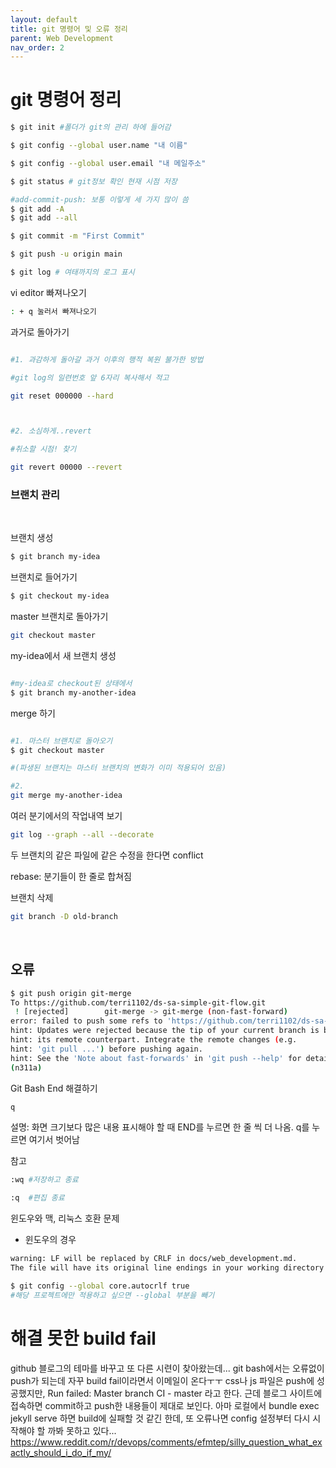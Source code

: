 ```yaml
---
layout: default
title: git 명령어 및 오류 정리
parent: Web Development
nav_order: 2
---
```

# git 명령어 정리

```bash
$ git init #폴더가 git의 관리 하에 들어감

$ git config --global user.name "내 이름"

$ git config --global user.email "내 메일주소"

$ git status # git정보 확인 현재 시점 저장

#add-commit-push: 보통 이렇게 세 가지 많이 씀
$ git add -A
$ git add --all

$ git commit -m "First Commit"

$ git push -u origin main

$ git log # 여태까지의 로그 표시
```


vi editor 빠져나오기
```bash
: + q 눌러서 빠져나오기
```


과거로 돌아가기

```bash

#1. 과감하게 돌아갈 과거 이후의 행적 복원 불가한 방법

#git log의 일련번호 앞 6자리 복사해서 적고

git reset 000000 --hard



#2. 소심하게..revert

#취소할 시점! 찾기

git revert 00000 --revert

```

### 브랜치 관리
<br>

브랜치 생성
```bash
$ git branch my-idea
```


브랜치로 들어가기
```bash
$ git checkout my-idea
```


master 브랜치로 돌아가기
```bash
git checkout master

```

my-idea에서 새 브랜치 생성
```bash

#my-idea로 checkout된 상태에서 
$ git branch my-another-idea
```


merge 하기
```bash

#1. 마스터 브랜치로 돌아오기 
$ git checkout master

#(파생된 브랜치는 마스터 브랜치의 변화가 이미 적용되어 있음)

#2.
git merge my-another-idea
```


여러 분기에서의 작업내역 보기
```bash
git log --graph --all --decorate
```

두 브랜치의 같은 파일에 같은 수정을 한다면 conflict

rebase: 분기들이 한 줄로 합쳐짐

브랜치 삭제
```bash
git branch -D old-branch
```
<br>

## 오류

```bash
$ git push origin git-merge
To https://github.com/terri1102/ds-sa-simple-git-flow.git
 ! [rejected]        git-merge -> git-merge (non-fast-forward)
error: failed to push some refs to 'https://github.com/terri1102/ds-sa-simple-git-flow.git'      
hint: Updates were rejected because the tip of your current branch is behind
hint: its remote counterpart. Integrate the remote changes (e.g.
hint: 'git pull ...') before pushing again.
hint: See the 'Note about fast-forwards' in 'git push --help' for details.
(n311a)
```
Git Bash End 해결하기
```bash
q 
```
설명: 화면 크기보다 많은 내용 표시해야 할 때 END를 누르면 한 줄 씩 더 나옴. q를 누르면 여기서 벗어남


참고
```bash
:wq #저장하고 종료

:q  #편집 종료
```

윈도우와 맥, 리눅스 호환 문제
- 윈도우의 경우
```bash
warning: LF will be replaced by CRLF in docs/web_development.md.
The file will have its original line endings in your working directory
```
```bash
$ git config --global core.autocrlf true 
#해당 프로젝트에만 적용하고 싶으면 --global 부분을 빼기
```
# 해결 못한 build fail
github 블로그의 테마를 바꾸고 또 다른 시련이 찾아왔는데...
git bash에서는 오류없이 push가 되는데 자꾸 build fail이라면서 이메일이 온다ㅜㅜ
css나 js 파일은 push에 성공했지만, Run failed: Master branch CI - master 라고 한다.
근데 블로그 사이트에 접속하면 commit하고 push한 내용들이 제대로 보인다.
아마 로컬에서 bundle exec jekyll serve 하면 build에 실패할 것 같긴 한데, 또 오류나면 config 설정부터 다시 시작해야 할 까봐 못하고 있다...
https://www.reddit.com/r/devops/comments/efmtep/silly_question_what_exactly_should_i_do_if_my/